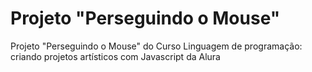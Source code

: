 # Projeto "Perseguindo o Mouse"
Projeto "Perseguindo o Mouse" do Curso Linguagem de programação: criando projetos artísticos com Javascript da Alura
